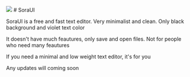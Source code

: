    <img src="(https://github.com/Soracv2/rfdasfda/blob/main/New%20Project.png)">
# SoraUI

SoraUI is a free and fast text editor. Very minimalist and clean. Only black background and violet text color

It doesn't have much feautures, only save and open files. Not for people who need many feautures

If you need a minimal and low weight text editor, it's for you

Any updates will coming soon 
